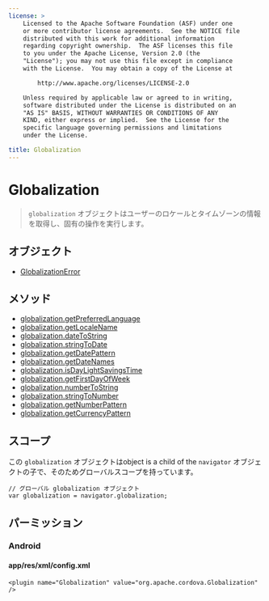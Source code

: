```yaml
---
license: >
    Licensed to the Apache Software Foundation (ASF) under one
    or more contributor license agreements.  See the NOTICE file
    distributed with this work for additional information
    regarding copyright ownership.  The ASF licenses this file
    to you under the Apache License, Version 2.0 (the
    "License"); you may not use this file except in compliance
    with the License.  You may obtain a copy of the License at

        http://www.apache.org/licenses/LICENSE-2.0

    Unless required by applicable law or agreed to in writing,
    software distributed under the License is distributed on an
    "AS IS" BASIS, WITHOUT WARRANTIES OR CONDITIONS OF ANY
    KIND, either express or implied.  See the License for the
    specific language governing permissions and limitations
    under the License.

title: Globalization
---
```


Globalization
======

> `globalization` オブジェクトはユーザーのロケールとタイムゾーンの情報を取得し、固有の操作を実行します。

オブジェクト
-------

- [GlobalizationError](GlobalizationError/globalizationerror.html)

メソッド
-------

- [globalization.getPreferredLanguage](globalization.getPreferredLanguage.html)
- [globalization.getLocaleName](globalization.getLocaleName.html)
- [globalization.dateToString](globalization.dateToString.html)
- [globalization.stringToDate](globalization.stringToDate.html)
- [globalization.getDatePattern](globalization.getDatePattern.html)
- [globalization.getDateNames](globalization.getDateNames.html)
- [globalization.isDayLightSavingsTime](globalization.isDayLightSavingsTime.html)
- [globalization.getFirstDayOfWeek](globalization.getFirstDayOfWeek.html)
- [globalization.numberToString](globalization.numberToString.html)
- [globalization.stringToNumber](globalization.stringToNumber.html)
- [globalization.getNumberPattern](globalization.getNumberPattern.html)
- [globalization.getCurrencyPattern](globalization.getCurrencyPattern.html)

スコープ
--------------

この `globalization` オブジェクトはobject is a child of the `navigator` オブジェクトの子で、そのためグローバルスコープを持っています。

    // グローバル globalization オブジェクト
    var globalization = navigator.globalization;

パーミッション
-----------

### Android

#### app/res/xml/config.xml

    <plugin name="Globalization" value="org.apache.cordova.Globalization" />
